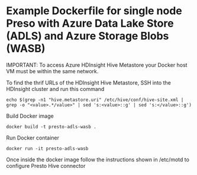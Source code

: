 # Example Dockerfile for single node Preso with Azure Data Lake Store (ADLS) and Azure Storage Blobs (WASB)

IMPORTANT: To access Azure HDInsight Hive Metastore your Docker host VM must be within the same network.

To find the thrif URLs of the HDInsight Hive Metastore, SSH into the HDInsight cluster and run this command

```echo $(grep -n1 "hive.metastore.uri" /etc/hive/conf/hive-site.xml | grep -o "<value>.*/value>" | sed 's:<value>::g' | sed 's:</value>::g')```

Build Docker image

```docker build -t presto-adls-wasb .```

Run Docker container

```docker run -it presto-adls-wasb```

Once inside the docker image follow the instructions shown in /etc/motd to configure Presto Hive connector